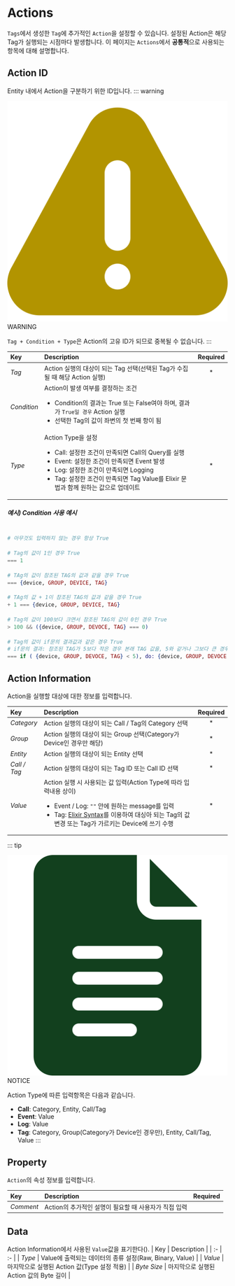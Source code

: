 # Actions
`Tags`에서 생성한 `Tag`에 추가적인 `Action`을 설정할 수 있습니다. 설정된 Action은 해당 Tag가 실행되는 시점마다 발생합니다. 이 페이지는 `Actions`에서 <b>공통적</b>으로 사용되는 항목에 대해 설명합니다.

## Action ID
Entity 내에서 Action을 구분하기 위한 ID입니다. 
::: warning <p class="custom-block-title"><img src="../../img/icon/warning.svg">WARNING</p>
`Tag + Condition + Type`은 Action의 고유 ID가 되므로 중복될 수 없습니다.
:::

| Key | Description | Required |
| :- | :- | :-: |
| _Tag_ | Action 실행의 대상이 되는 Tag 선택(선택된 Tag가 수집될 때 해당 Action 실행) | * |
| _Condition_ | Action이 발생 여부를 결정하는 조건<ul><li>Condition의 결과는 True 또는 False여야 하며, 결과가 <code>True일 경우</code> Action 실행</li> <li>선택한 Tag의 값이 좌변의 첫 번째 항이 됨</li></ul> |  |
| _Type_ | Action Type을 설정<ul><li>Call: 설정한 조건이 만족되면 Call의 Query를 실행</li><li>Event: 설정한 조건이 만족되면 Event 발생<li>Log: 설정한 조건이 만족되면 Logging</li><li>Tag: 설정한 조건이 만족되면 Tag Value를 Elixir 문법과 함께 원하는 값으로 업데이트</li></ul> | * |

##### 예시) Condition 사용 예시

``` elixir

# 아무것도 입력하지 않는 경우 항상 True

# Tag의 값이 1인 경우 True
=== 1 

# TAg의 값이 참조된 TAG의 값과 같을 경우 True
=== {device, GROUP, DEVICE, TAG}

# TAg의 값 + 1이 참조된 TAG의 값과 같을 경우 True
+ 1 === {device, GROUP, DEVICE, TAG}

# Tag의 값이 100보다 크면서 참조된 TAG의 값이 0인 경우 True
> 100 && ({device, GROUP, DEVOCE, TAG} === 0)

# Tag의 값이 if문의 결과값과 같은 경우 True
# if문의 결과: 참조된 TAG가 5보다 작은 경우 본래 TAG 값을, 5와 같거나 그보다 큰 경우 100을 반환
=== if ( {device, GROUP, DEVOCE, TAG} < 5), do: {device, GROUP, DEVOCE, TAG}, else: 100  
```

## Action Information
Action을 실행할 대상에 대한 정보를 입력합니다. 

| Key | Description | Required |
| :- | :- | :-: |
| _Category_ | Action 실행의 대상이 되는 Call / Tag의 Category 선택 | * |
| _Group_ | Action 실행의 대상이 되는 Group 선택(Category가 Device인 경우만 해당) | * |
| _Entity_ | Action 실행의 대상이 되는 Entity 선택 | * |
| _Call / Tag_ | Action 실행의 대상이 되는 Tag ID 또는 Call ID 선택 | * |
| _Value_ | Action 실행 시 사용되는 값 입력(Action Type에 따라 입력내용 상이)<ul><li>Event / Log: <code>""</code> 안에 원하는 message를 입력</li> <li>Tag: <a href="/md/elixir/elixirSyntax.html" class="">Elixir Syntax</a>를 이용하여 대싱아 되는 Tag의 값 변경 또는 Tag가 가르키는 Device에 쓰기 수행</li></ul> | * |

::: tip <p class="custom-block-title"><img src="../../img/icon/tip.svg">NOTICE</p>
Action Type에 따른 입력항목은 다음과 같습니다.
- **Call**: Category, Entity, Call/Tag
- **Event**: Value
- **Log**: Value
- **Tag**: Category, Group(Category가 Device인 경우만), Entity, Call/Tag, Value
:::



## Property
`Action`의 속성 정보를 입력합니다.

| Key | Description | Required |
| :- | :- | :-: |
| _Comment_ | Action의 추가적인 설명이 필요할 때 사용자가 직접 입력 |  |

## Data
Action Information에서 사용된 `Value`값을 표기한다(<span class="construction"/>). 
| Key | Description |
| :- | :- |
| _Type_ |  Value에 출력되는 데이터의 종류 설정(Raw, Binary, Value) |
| _Value_ | 마지막으로 실행된 Action 값(Type 설정 적용) |
| _Byte Size_ | 마지막으로 실행된 Action 값의 Byte 길이 |
